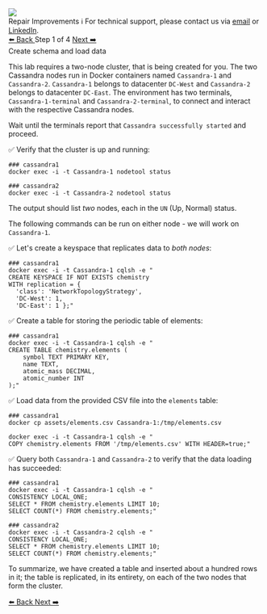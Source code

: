 <!-- TOP -->
<div class="top">
  <img class="scenario-academy-logo" src="https://datastax-academy.github.io/katapod-shared-assets/images/ds-academy-2023.svg" />
  <div class="scenario-title-section">
    <span class="scenario-title">Repair Improvements</span>
    <span class="scenario-subtitle">ℹ️ For technical support, please contact us via <a href="mailto:aleksandr.volochnev@datastax.com">email</a> or <a href="https://dtsx.io/aleks">LinkedIn</a>.</span> 
  </div>
</div>

<!-- NAVIGATION -->
<div id="navigation-top" class="navigation-top">
 <a href='command:katapod.loadPage?[{"step":"intro"}]'
   class="btn btn-dark navigation-top-left">⬅️ Back
 </a>
<span class="step-count"> Step 1 of 4</span>
 <a href='command:katapod.loadPage?[{"step":"step2"}]' 
    class="btn btn-dark navigation-top-right">Next ➡️
  </a>
</div>

<!-- CONTENT -->

<div class="step-title">Create schema and load data</div>

This lab requires a two-node cluster, that is being created for you.
The two Cassandra nodes run in Docker containers named `Cassandra-1` and `Cassandra-2`.
`Cassandra-1` belongs to datacenter `DC-West` and `Cassandra-2` belongs to datacenter `DC-East`.
The environment has two terminals, `Cassandra-1-terminal` and `Cassandra-2-terminal`, to connect and interact with the respective Cassandra nodes.


Wait until the terminals report that `Cassandra successfully started` and proceed.

✅ Verify that the cluster is up and running:
```
### cassandra1
docker exec -i -t Cassandra-1 nodetool status
```
```
### cassandra2
docker exec -i -t Cassandra-2 nodetool status
```

The output should list _two_ nodes, each in the `UN` (Up, Normal) status.

The following commands can be run on either node - we will work
on `Cassandra-1`. 

✅ Let's create a keyspace that replicates data to _both nodes_:
```
### cassandra1
docker exec -i -t Cassandra-1 cqlsh -e "
CREATE KEYSPACE IF NOT EXISTS chemistry
WITH replication = {
  'class': 'NetworkTopologyStrategy', 
  'DC-West': 1,
  'DC-East': 1 };"
```

✅ Create a table for storing the periodic table of elements:
```
### cassandra1
docker exec -i -t Cassandra-1 cqlsh -e "
CREATE TABLE chemistry.elements (
    symbol TEXT PRIMARY KEY,
    name TEXT,
    atomic_mass DECIMAL,
    atomic_number INT
);"
```

✅ Load data from the provided CSV file into the `elements` table:
```
### cassandra1
docker cp assets/elements.csv Cassandra-1:/tmp/elements.csv

docker exec -i -t Cassandra-1 cqlsh -e "
COPY chemistry.elements FROM '/tmp/elements.csv' WITH HEADER=true;"
```

✅ Query both `Cassandra-1` and `Cassandra-2` to verify that the data loading has succeeded:
```
### cassandra1
docker exec -i -t Cassandra-1 cqlsh -e "
CONSISTENCY LOCAL_ONE;
SELECT * FROM chemistry.elements LIMIT 10;
SELECT COUNT(*) FROM chemistry.elements;"
```
```
### cassandra2
docker exec -i -t Cassandra-2 cqlsh -e "
CONSISTENCY LOCAL_ONE;
SELECT * FROM chemistry.elements LIMIT 10;
SELECT COUNT(*) FROM chemistry.elements;"
```

To summarize, we have created a table and inserted about a hundred rows in it;
the table is replicated, in its entirety, on each of the two nodes
that form the cluster.

<!-- NAVIGATION -->
<div id="navigation-bottom" class="navigation-bottom">
 <a href='command:katapod.loadPage?[{"step":"intro"}]'
   class="btn btn-dark navigation-bottom-left">⬅️ Back
 </a>
 <a href='command:katapod.loadPage?[{"step":"step2"}]'
    class="btn btn-dark navigation-bottom-right">Next ➡️
  </a>
</div>
